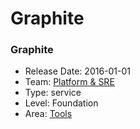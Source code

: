# Graphite
### Graphite
* Release Date: 2016-01-01
* Team: [Platform & SRE](../teams/platform.md)
* Type: service
* Level: Foundation
* Area: [Tools](areas/tools.png)
